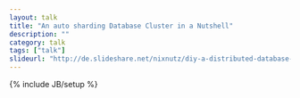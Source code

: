 ```yaml
---
layout: talk
title: "An auto sharding Database Cluster in a Nutshell"
description: ""
category: talk
tags: ["talk"]
slideurl: "http://de.slideshare.net/nixnutz/diy-a-distributed-database-cluster-or-mysql-cluster"
---
```

{% include JB/setup %}
